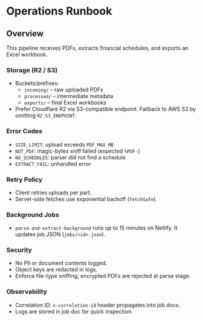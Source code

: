 # Operations Runbook

## Overview
This pipeline receives PDFs, extracts financial schedules, and exports an Excel workbook.

### Storage (R2 / S3)
- Buckets/prefixes:
  - `incoming/` – raw uploaded PDFs
  - `processed/` – intermediate metadata
  - `exports/` – final Excel workbooks
- Prefer Cloudflare R2 via S3-compatible endpoint. Fallback to AWS S3 by omitting `R2_S3_ENDPOINT`.

### Error Codes
- `SIZE_LIMIT`: upload exceeds `PDF_MAX_MB`
- `NOT_PDF`: magic-bytes sniff failed (expected `%PDF-`)
- `NO_SCHEDULES`: parser did not find a schedule
- `EXTRACT_FAIL`: unhandled error

### Retry Policy
- Client retries uploads per part.
- Server-side fetches use exponential backoff (`fetchSafe`).

### Background Jobs
- `parse-and-extract-background` runs up to 15 minutes on Netlify. It updates job JSON (`jobs/<id>.json`).

### Security
- No PII or document contents logged.
- Object keys are redacted in logs.
- Enforce file-type sniffing; encrypted PDFs are rejected at parse stage.

### Observability
- Correlation ID: `x-correlation-id` header propagates into job docs.
- Logs are stored in job doc for quick inspection.
